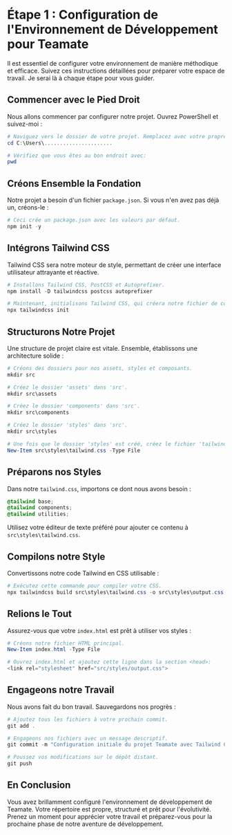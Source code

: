 # Étape 1 : Configuration de l'Environnement de Développement pour Teamate

Il est essentiel de configurer votre environnement de manière méthodique et efficace. Suivez ces instructions détaillées pour préparer votre espace de travail. Je serai là à chaque étape pour vous guider.

## Commencer avec le Pied Droit

Nous allons commencer par configurer notre projet. Ouvrez PowerShell et suivez-moi :

```powershell
# Naviguez vers le dossier de votre projet. Remplacez avec votre propre chemin si nécessaire.
cd C:\Users\......................

# Vérifiez que vous êtes au bon endroit avec:
pwd
```

## Créons Ensemble la Fondation

Notre projet a besoin d'un fichier `package.json`. Si vous n'en avez pas déjà un, créons-le :

```powershell
# Ceci crée un package.json avec les valeurs par défaut.
npm init -y
```

## Intégrons Tailwind CSS

Tailwind CSS sera notre moteur de style, permettant de créer une interface utilisateur attrayante et réactive.

```powershell
# Installons Tailwind CSS, PostCSS et Autoprefixer.
npm install -D tailwindcss postcss autoprefixer

# Maintenant, initialisons Tailwind CSS, qui créera notre fichier de configuration.
npx tailwindcss init
```

## Structurons Notre Projet

Une structure de projet claire est vitale. Ensemble, établissons une architecture solide :

```powershell
# Créons des dossiers pour nos assets, styles et composants.
mkdir src

# Créez le dossier 'assets' dans 'src'.
mkdir src\assets

# Créez le dossier 'components' dans 'src'.
mkdir src\components

# Créez le dossier 'styles' dans 'src'.
mkdir src\styles

# Une fois que le dossier 'styles' est créé, créez le fichier 'tailwind.css'.
New-Item src\styles\tailwind.css -Type File

```

## Préparons nos Styles

Dans notre `tailwind.css`, importons ce dont nous avons besoin :

```css
@tailwind base;
@tailwind components;
@tailwind utilities;
```

Utilisez votre éditeur de texte préféré pour ajouter ce contenu à `src\styles\tailwind.css`.

## Compilons notre Style

Convertissons notre code Tailwind en CSS utilisable :

```powershell
# Exécutez cette commande pour compiler votre CSS.
npx tailwindcss build src\styles\tailwind.css -o src\styles\output.css
```

## Relions le Tout

Assurez-vous que votre `index.html` est prêt à utiliser vos styles :

```powershell
# Créons notre fichier HTML principal.
New-Item index.html -Type File

# Ouvrez index.html et ajoutez cette ligne dans la section <head>:
<link rel="stylesheet" href="src/styles/output.css">
```

## Engageons notre Travail

Nous avons fait du bon travail. Sauvegardons nos progrès :

```powershell
# Ajoutez tous les fichiers à votre prochain commit.
git add .

# Engageons nos fichiers avec un message descriptif.
git commit -m "Configuration initiale du projet Teamate avec Tailwind CSS"

# Poussez vos modifications sur le dépôt distant.
git push
```

## En Conclusion

Vous avez brillamment configuré l'environnement de développement de Teamate. Votre répertoire est propre, structuré et prêt pour l'évolutivité. Prenez un moment pour apprécier votre travail et préparez-vous pour la prochaine phase de notre aventure de développement.
